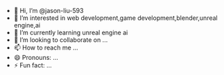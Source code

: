 - 👋 Hi, I’m @jason-liu-593
- 👀 I’m interested in web development,game development,blender,unreal engine,ai
- 🌱 I’m currently learning unreal engine ai
- 💞️ I’m looking to collaborate on ...
- 📫 How to reach me ...
- 😄 Pronouns: ...
- ⚡ Fun fact: ...

<!---
jason-liu-593/jason-liu-593 is a ✨ special ✨ repository because its `README.md` (this file) appears on your GitHub profile.
You can click the Preview link to take a look at your changes.
--->
